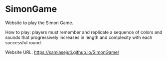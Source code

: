 # SimonGame
Website to play the Simon Game. 

How to play: players must remember and replicate a sequence of colors and sounds that progressively increases in length and complexity with each successful round.

Website URL: https://samiasejuti.github.io/SimonGame/
